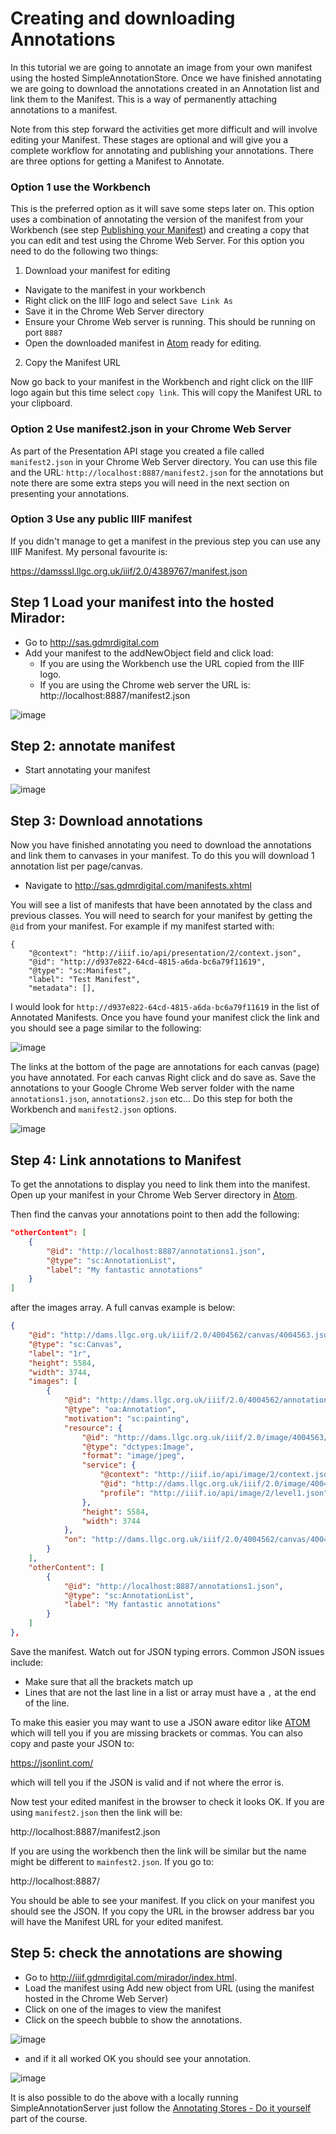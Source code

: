 # Creating and downloading Annotations

In this tutorial we are going to annotate an image from your own manifest using the hosted SimpleAnnotationStore. Once we have finished annotating we are going to download the annotations created in an Annotation list and link them to the Manifest. This is a way of permanently attaching annotations to a manifest. 

Note from this step forward the activities get more difficult and will involve editing your Manifest. These stages are optional and will give you a complete workflow for annotating and publishing your annotations. There are three options for getting a Manifest to Annotate.

### Option 1 use the Workbench

This is the preferred option as it will save some steps later on. This option uses a combination of annotating the version of the manifest from your Workbench (see step [Publishing your Manifest](../day-three/workbench/)) and creating a copy that you can edit and test using the Chrome Web Server. For this option you need to do the following two things:

1. Download your manifest for editing

 * Navigate to the manifest in your workbench 
 * Right click on the IIIF logo and select `Save Link As`
 * Save it in the Chrome Web Server directory
 * Ensure your Chrome Web server is running. This should be running on port `8887` 
 * Open the downloaded manifest in [Atom](https://atom.io/) ready for editing. 
 
2. Copy the Manifest URL

Now go back to your manifest in the Workbench and right click on the IIIF logo again but this time select `copy link`. This will copy the Manifest URL to your clipboard. 

### Option 2 Use manifest2.json in your Chrome Web Server

As part of the Presentation API stage you created a file called `manifest2.json` in your Chrome Web Server directory. You can use this file and the URL: `http://localhost:8887/manifest2.json` for the annotations but note there are some extra steps you will need in the next section on presenting your annotations. 


### Option 3 Use any public IIIF manifest

If you didn't manage to get a manifest in the previous step you can use any IIIF Manifest. My personal favourite is:

https://damsssl.llgc.org.uk/iiif/2.0/4389767/manifest.json

## Step 1 Load your manifest into the hosted Mirador:
 * Go to http://sas.gdmrdigital.com
 * Add your manifest to the addNewObject field and click load:
   * If you are using the Workbench use the URL copied from the IIIF logo.
   * If you are using the Chrome web server the URL is: http://localhost:8887/manifest2.json

![image](images/annos_download_annotating.png)  

## Step 2: annotate manifest

 * Start annotating your manifest

![image](images/annos_download_success.png)  

## Step 3: Download annotations

Now you have finished annotating you need to download the annotations and link them to canvases in your manifest. To do this you will download 1 annotation list per page/canvas. 

 * Navigate to http://sas.gdmrdigital.com/manifests.xhtml

You will see a list of manifests that have been annotated by the class and previous classes. You will need to search for your manifest by getting the `@id` from your manifest. For example if my manifest started with:

```
{
	"@context": "http://iiif.io/api/presentation/2/context.json",
	"@id": "http://d937e822-64cd-4815-a6da-bc6a79f11619",
	"@type": "sc:Manifest",
	"label": "Test Manifest",
	"metadata": [],
```

I would look for `http://d937e822-64cd-4815-a6da-bc6a79f11619` in the list of Annotated Manifests. Once you have found your manifest click the link and you should see a page similar to the following:

![image](images/anno_download_canvas.png)

The links at the bottom of the page are annotations for each canvas (page) you have annotated. For each canvas Right click and do save as. Save the annotations to your Google Chrome Web server folder with the name `annotations1.json`, `annotations2.json` etc... Do this step for both the Workbench and `manifest2.json` options. 

![image](images/anno_download_saveas.png)

## Step 4: Link annotations to Manifest
To get the annotations to display you need to link them into the manifest. Open up your manifest in your Chrome Web Server directory in [Atom](https://atom.io/). 

Then find the canvas your annotations point to then add the following:

```json
"otherContent": [
    {
        "@id": "http://localhost:8887/annotations1.json",
        "@type": "sc:AnnotationList",
        "label": "My fantastic annotations"
    }
]
```

after the images array. A full canvas example is below:

```json
{
    "@id": "http://dams.llgc.org.uk/iiif/2.0/4004562/canvas/4004563.json",
    "@type": "sc:Canvas",
    "label": "1r",
    "height": 5584,
    "width": 3744,
    "images": [
        {
            "@id": "http://dams.llgc.org.uk/iiif/2.0/4004562/annotation/4004563.json",
            "@type": "oa:Annotation",
            "motivation": "sc:painting",
            "resource": {
                "@id": "http://dams.llgc.org.uk/iiif/2.0/image/4004563/full/1024,/0/default.jpg",
                "@type": "dctypes:Image",
                "format": "image/jpeg",
                "service": {
                    "@context": "http://iiif.io/api/image/2/context.json",
                    "@id": "http://dams.llgc.org.uk/iiif/2.0/image/4004563",
                    "profile": "http://iiif.io/api/image/2/level1.json"
                },
                "height": 5584,
                "width": 3744
            },
            "on": "http://dams.llgc.org.uk/iiif/2.0/4004562/canvas/4004563.json"
        }
    ],
    "otherContent": [
        {
            "@id": "http://localhost:8887/annotations1.json",
            "@type": "sc:AnnotationList",
            "label": "My fantastic annotations"
        }
    ]
},

```

Save the manifest. Watch out for JSON typing errors. Common JSON issues include:

 * Make sure that all the brackets match up
 * Lines that are not the last line in a list or array must have a `,` at the end of the line. 

To make this easier you may want to use a JSON aware editor like [ATOM](https://atom.io/) which will tell you if you are missing brackets or commas. You can also copy and paste your JSON to:

https://jsonlint.com/

which will tell you if the JSON is valid and if not where the error is. 

Now test your edited manifest in the browser to check it looks OK. If you are using `manifest2.json` then the link will be:

http://localhost:8887/manifest2.json

If you are using the workbench then the link will be similar but the name might be different to `mainfest2.json`. If you go to:

http://localhost:8887/

You should be able to see your manifest. If you click on your manifest you should see the JSON. If you copy the URL in the browser address bar you will have the Manifest URL for your edited manifest. 

## Step 5: check the annotations are showing

 * Go to http://iiif.gdmrdigital.com/mirador/index.html.
 * Load the manifest using Add new object from URL (using the manifest hosted in the Chrome Web Server)
 * Click on one of the images to view the manifest
 * Click on the speech bubble to show the annotations.

![image](images/annos_download_show.png)  

 * and if it all worked OK you should see your annotation.

![image](images/annos_download_success.png)  


It is also possible to do the above with a locally running SimpleAnnotationServer just follow the [Annotating Stores - Do it yourself](annotations-stores-install.md) part of the course. 
